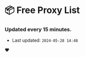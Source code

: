 # :package: Free Proxy List
### Updated every 15 minutes.

- Last updated: `2024-05-28 14:48`

:heart:
